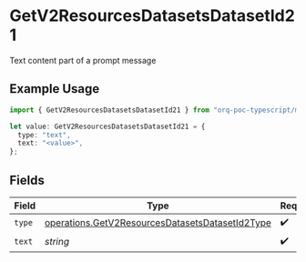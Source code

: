 # GetV2ResourcesDatasetsDatasetId21

Text content part of a prompt message

## Example Usage

```typescript
import { GetV2ResourcesDatasetsDatasetId21 } from "orq-poc-typescript/models/operations";

let value: GetV2ResourcesDatasetsDatasetId21 = {
  type: "text",
  text: "<value>",
};
```

## Fields

| Field                                                                                                              | Type                                                                                                               | Required                                                                                                           | Description                                                                                                        |
| ------------------------------------------------------------------------------------------------------------------ | ------------------------------------------------------------------------------------------------------------------ | ------------------------------------------------------------------------------------------------------------------ | ------------------------------------------------------------------------------------------------------------------ |
| `type`                                                                                                             | [operations.GetV2ResourcesDatasetsDatasetId2Type](../../models/operations/getv2resourcesdatasetsdatasetid2type.md) | :heavy_check_mark:                                                                                                 | N/A                                                                                                                |
| `text`                                                                                                             | *string*                                                                                                           | :heavy_check_mark:                                                                                                 | N/A                                                                                                                |